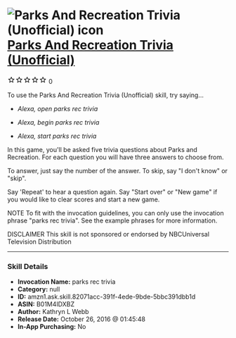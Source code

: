 # &nbsp;<img src="skill_icon" alt="Parks And Recreation Trivia (Unofficial) icon" width="36"> [Parks And Recreation Trivia (Unofficial)](http://alexa.amazon.com/#skills/amzn1.ask.skill.82071acc-391f-4ede-9bde-5bbc391dbb1d)
![0 stars](../../images/ic_star_border_black_18dp_1x.png)![0 stars](../../images/ic_star_border_black_18dp_1x.png)![0 stars](../../images/ic_star_border_black_18dp_1x.png)![0 stars](../../images/ic_star_border_black_18dp_1x.png)![0 stars](../../images/ic_star_border_black_18dp_1x.png) 0

To use the Parks And Recreation Trivia (Unofficial) skill, try saying...

* *Alexa, open parks rec trivia*

* *Alexa, begin parks rec trivia*

* *Alexa, start parks rec trivia*

In this game, you'll be asked five trivia questions about Parks and Recreation.
For each question you will have three answers to choose from.

To answer, just say the number of the answer.
To skip, say "I don't know" or "skip".

Say 'Repeat' to hear a question again.
Say "Start over" or "New game" if you would like to clear scores and start a new game.

NOTE
To fit with the invocation guidelines, you can only use the invocation phrase "parks rec trivia".
See the example phrases for more information.

DISCLAIMER
This skill is not sponsored or endorsed by NBCUniversal Television Distribution

***

### Skill Details

* **Invocation Name:** parks rec trivia
* **Category:** null
* **ID:** amzn1.ask.skill.82071acc-391f-4ede-9bde-5bbc391dbb1d
* **ASIN:** B01M4IDXBZ
* **Author:** Kathryn L Webb
* **Release Date:** October 26, 2016 @ 01:45:48
* **In-App Purchasing:** No
